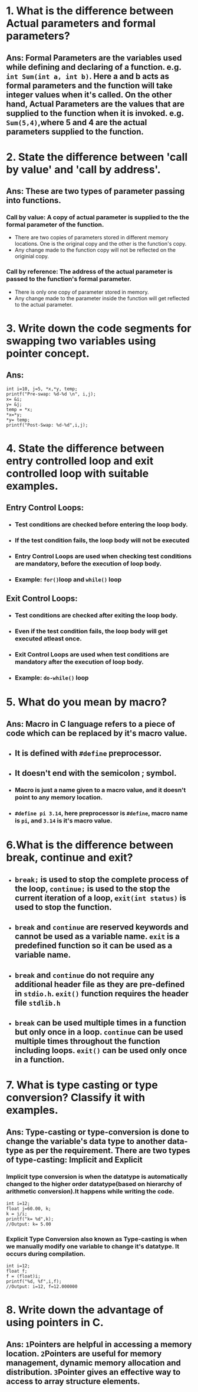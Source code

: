 # 1. What is the difference between Actual parameters and formal parameters?
## Ans: Formal Parameters are the variables used while defining and declaring of a function. e.g. `int Sum(int a, int b)`. Here a and b acts as formal parameters and the function will take integer values when it's called. On the other hand, Actual Parameters are the values that are supplied to the function when it is invoked. e.g. `Sum(5,4)`,where 5 and 4 are the actual parameters supplied to the function.

# 2. State the difference between 'call by value' and 'call by address'.
## Ans: These are two types of parameter passing into functions.
### Call by value: A copy of actual parameter is supplied to the the formal parameter of the function.
- There are two copies of parameters stored in different memory locations. One is the original copy and the other is the function's copy.
- Any change made to the function copy will not be reflected on the originial copy.
### Call by reference: The address of the actual parameter is passed to the function's formal parameter.
- There is only one copy of parameter stored in memory.
- Any change made to the parameter inside the function will get reflected to the actual parameter.

# 3. Write down the code segments for swapping two variables using pointer concept.
## Ans:
```
int i=10, j=5, *x,*y, temp;
printf("Pre-swap: %d-%d \n", i,j);
x= &i;
y= &j;
temp = *x;
*x=*y;
*y= temp;
printf("Post-Swap: %d-%d",i,j);
```

# 4. State the difference between entry controlled loop and exit controlled loop with suitable examples.
## Entry Control Loops:
- ### Test conditions are checked before entering the loop body.
- ### If the test condition fails, the loop body will not be executed
- ### Entry Control Loops are used when checking test conditions are mandatory, before the execution of loop body.
- ### Example: `for()`loop and `while()` loop
## Exit Control Loops:
- ### Test conditions are checked after exiting the loop body.
- ### Even if the test condition fails, the loop body will get executed atleast once.
- ### Exit Control Loops are used when test conditions are mandatory after the execution of loop body.
- ### Example: `do-while()` loop

# 5. What do you mean by macro?
## Ans: Macro in C language refers to a piece of code which can be replaced by it's macro value.
- ## It is defined with `#define` preprocessor.
- ## It doesn't end with the semicolon ; symbol.
- ### Macro is just a name given to a macro value, and it doesn't point to any memory location.
- ### `#define pi 3.14`, here preprocessor is `#define`, macro name is `pi`, and `3.14` is it's macro value.

# 6.What is the difference between break, continue and exit?
- ## `break;` is used to stop the complete process of the loop, `continue;` is used to the stop the current iteration of a loop, `exit(int status)` is used to stop the function.
- ## `break` and `continue` are reserved keywords and cannot be used as a variable name. `exit` is a predefined function so it can be used as a variable name.
- ## `break` and `continue` do not require any additional header file as they are pre-defined in `stdio.h`. `exit()` function requires the header file `stdlib.h`
- ## `break` can be used multiple times in a function but only once in a loop. `continue` can be used multiple times throughout the function including loops. `exit()` can be used only once in a function.

# 7. What is type casting or type conversion? Classify it with examples.
## Ans: Type-casting or type-conversion is done to change the variable's data type to another data-type as per the requirement. There are two types of type-casting: Implicit and Explicit
### Implicit type conversion is when the datatype is automatically changed to the higher order datatype(based on hierarchy of arithmetic conversion).It happens while writing the code.
```
int i=12;
float j=60.00, k;
k = j/i;
printf("k= %d",k);
//Output: k= 5.00
```
### Explicit Type Conversion also known as Type-casting is when we manually modify one variable to change it's datatype. It occurs during compilation.
```
int i=12;
float f;
f = (float)i;
printf("%d, %f",i,f);
//Output: i=12, f=12.000000
```

# 8. Write down the advantage of using pointers in C.
## Ans: `1`Pointers are helpful in accessing a memory location. `2`Pointers are useful for memory management, dynamic memory allocation and distribution. `3`Pointer gives an effective way to access to array structure elements.
